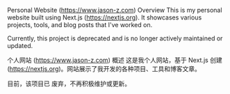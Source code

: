 Personal Website (https://www.jason-z.com)
Overview
This is my personal website built using Next.js (https://nextjs.org). It showcases various projects, tools, and blog posts that I've worked on.

Currently, this project is deprecated and is no longer actively maintained or updated.

个人网站 (https://www.jason-z.com)
概述
这是我个人网站，基于 Next.js 创建 (https://nextjs.org)。网站展示了我开发的各种项目、工具和博客文章。

目前，该项目已 废弃，不再积极维护或更新。

